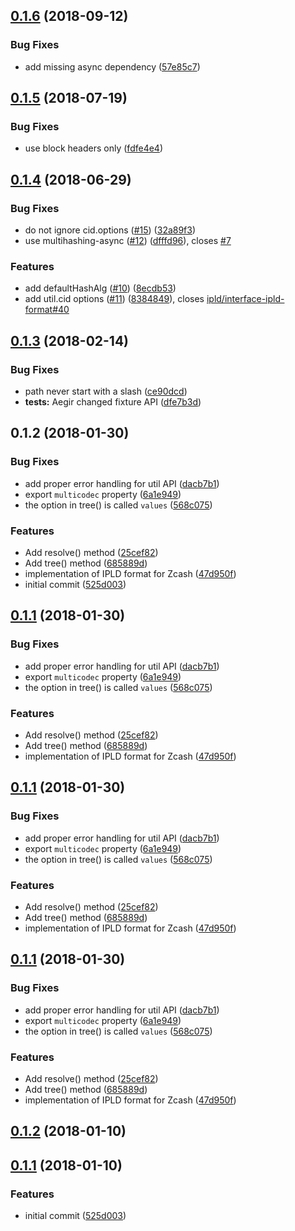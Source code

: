 <a name="0.1.6"></a>
## [0.1.6](https://github.com/ipld/js-ipld-zcash/compare/v0.1.5...v0.1.6) (2018-09-12)


### Bug Fixes

* add missing async dependency ([57e85c7](https://github.com/ipld/js-ipld-zcash/commit/57e85c7))



<a name="0.1.5"></a>
## [0.1.5](https://github.com/ipld/js-ipld-zcash/compare/v0.1.4...v0.1.5) (2018-07-19)


### Bug Fixes

* use block headers only ([fdfe4e4](https://github.com/ipld/js-ipld-zcash/commit/fdfe4e4))



<a name="0.1.4"></a>
## [0.1.4](https://github.com/ipld/js-ipld-zcash/compare/v0.1.3...v0.1.4) (2018-06-29)


### Bug Fixes

* do not ignore cid.options ([#15](https://github.com/ipld/js-ipld-zcash/issues/15)) ([32a89f3](https://github.com/ipld/js-ipld-zcash/commit/32a89f3))
* use multihashing-async ([#12](https://github.com/ipld/js-ipld-zcash/issues/12)) ([dfffd96](https://github.com/ipld/js-ipld-zcash/commit/dfffd96)), closes [#7](https://github.com/ipld/js-ipld-zcash/issues/7)


### Features

* add defaultHashAlg ([#10](https://github.com/ipld/js-ipld-zcash/issues/10)) ([8ecdb53](https://github.com/ipld/js-ipld-zcash/commit/8ecdb53))
* add util.cid options ([#11](https://github.com/ipld/js-ipld-zcash/issues/11)) ([8384849](https://github.com/ipld/js-ipld-zcash/commit/8384849)), closes [ipld/interface-ipld-format#40](https://github.com/ipld/interface-ipld-format/issues/40)



<a name="0.1.3"></a>
## [0.1.3](https://github.com/ipld/js-ipld-zcash/compare/v0.1.2...v0.1.3) (2018-02-14)


### Bug Fixes

* path never start with a slash ([ce90dcd](https://github.com/ipld/js-ipld-zcash/commit/ce90dcd))
* **tests:** Aegir changed fixture API ([dfe7b3d](https://github.com/ipld/js-ipld-zcash/commit/dfe7b3d))



<a name="0.1.2"></a>
## 0.1.2 (2018-01-30)


### Bug Fixes

* add proper error handling for util API ([dacb7b1](https://github.com/ipld/js-ipld-zcash/commit/dacb7b1))
* export `multicodec` property ([6a1e949](https://github.com/ipld/js-ipld-zcash/commit/6a1e949))
* the option in tree() is called `values` ([568c075](https://github.com/ipld/js-ipld-zcash/commit/568c075))


### Features

* Add resolve() method ([25cef82](https://github.com/ipld/js-ipld-zcash/commit/25cef82))
* Add tree() method ([685889d](https://github.com/ipld/js-ipld-zcash/commit/685889d))
* implementation of IPLD format for Zcash ([47d950f](https://github.com/ipld/js-ipld-zcash/commit/47d950f))
* initial commit ([525d003](https://github.com/ipld/js-ipld-zcash/commit/525d003))



<a name="0.1.1"></a>
## [0.1.1](https://github.com/ipld/js-ipld-zcash/compare/v0.1.2...v0.1.1) (2018-01-30)


### Bug Fixes

* add proper error handling for util API ([dacb7b1](https://github.com/ipld/js-ipld-zcash/commit/dacb7b1))
* export `multicodec` property ([6a1e949](https://github.com/ipld/js-ipld-zcash/commit/6a1e949))
* the option in tree() is called `values` ([568c075](https://github.com/ipld/js-ipld-zcash/commit/568c075))


### Features

* Add resolve() method ([25cef82](https://github.com/ipld/js-ipld-zcash/commit/25cef82))
* Add tree() method ([685889d](https://github.com/ipld/js-ipld-zcash/commit/685889d))
* implementation of IPLD format for Zcash ([47d950f](https://github.com/ipld/js-ipld-zcash/commit/47d950f))



<a name="0.1.1"></a>
## [0.1.1](https://github.com/ipld/js-ipld-zcash/compare/v0.1.2...v0.1.1) (2018-01-30)


### Bug Fixes

* add proper error handling for util API ([dacb7b1](https://github.com/ipld/js-ipld-zcash/commit/dacb7b1))
* export `multicodec` property ([6a1e949](https://github.com/ipld/js-ipld-zcash/commit/6a1e949))
* the option in tree() is called `values` ([568c075](https://github.com/ipld/js-ipld-zcash/commit/568c075))


### Features

* Add resolve() method ([25cef82](https://github.com/ipld/js-ipld-zcash/commit/25cef82))
* Add tree() method ([685889d](https://github.com/ipld/js-ipld-zcash/commit/685889d))
* implementation of IPLD format for Zcash ([47d950f](https://github.com/ipld/js-ipld-zcash/commit/47d950f))



<a name="0.1.1"></a>
## [0.1.1](https://github.com/ipld/js-ipld-zcash/compare/v0.1.2...v0.1.1) (2018-01-30)


### Bug Fixes

* add proper error handling for util API ([dacb7b1](https://github.com/ipld/js-ipld-zcash/commit/dacb7b1))
* export `multicodec` property ([6a1e949](https://github.com/ipld/js-ipld-zcash/commit/6a1e949))
* the option in tree() is called `values` ([568c075](https://github.com/ipld/js-ipld-zcash/commit/568c075))


### Features

* Add resolve() method ([25cef82](https://github.com/ipld/js-ipld-zcash/commit/25cef82))
* Add tree() method ([685889d](https://github.com/ipld/js-ipld-zcash/commit/685889d))
* implementation of IPLD format for Zcash ([47d950f](https://github.com/ipld/js-ipld-zcash/commit/47d950f))



<a name="0.1.2"></a>
## [0.1.2](https://github.com/ipld/js-ipld-zcash/compare/v0.1.1...v0.1.2) (2018-01-10)



<a name="0.1.1"></a>
## [0.1.1](https://github.com/ipld/js-ipld-zcash/compare/525d003...v0.1.1) (2018-01-10)


### Features

* initial commit ([525d003](https://github.com/ipld/js-ipld-zcash/commit/525d003))



